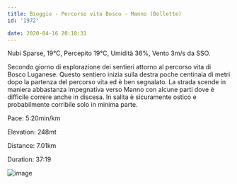 ```yaml
---
title: Bioggio - Percorso vita Bosco - Manno (Bollette)
id: '1972'

date: 2020-04-16 20:18:31
---
```


Nubi Sparse, 19°C, Percepito 19°C, Umidità 36%, Vento 3m/s da SSO.

Secondo giorno di esplorazione dei sentieri attorno al percorso vita di Bosco Luganese. Questo sentiero inizia sulla destra poche centinaia di metri dopo la partenza del percorso vita ed è ben segnalato. La strada scende in maniera abbastanza impegnativa verso Manno con alcune parti dove è difficile correre anche in discesa. In salita è sicuramente ostico e probabilmente corribile solo in minima parte.

Pace: 5:20min/km

Elevation: 248mt

Distance: 7.01km

Duration: 37:19

![image](/images/2021/08/IMG_1915_huacc9db3a38cff242dcf747c4dc12a534_508809_700x0_resize_q75_box.jpg)

<!-- ![image](/images/2021/08/20200416-activity-map_hubbcda92908f25ee2ee4ca2f667586415_80230_700x0_resize_box_3.png) -->
